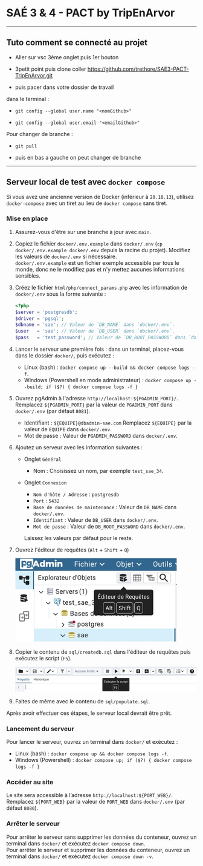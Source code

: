 # SAÉ 3 & 4 - PACT by TripEnArvor

--------------------------------------------------------------------------------------------------------------------------

## Tuto comment se connecté au projet

- Aller sur vsc 3ème onglet puis 1er bouton

- 3petit point puis clone coller <https://github.com/trethore/SAE3-PACT-TripEnArvor.git>

- puis pacer dans votre dossier de travail

dans le terminal&nbsp;:

- `git config --global user.name "<nomGithub>"`

- `git config --global user.email "<emailGithub>"`

Pour changer de branche&nbsp;:

- `git pull`

- puis en bas a gauche on peut changer de branche

--------------------------------------------------------------------------------------------------------------------------

## Serveur local de test avec `docker compose`

Si vous avez une ancienne version de Docker (inférieur à `20.10.13`),
utilisez `docker-compose` avec un tiret au lieu de `docker compose` sans tiret.

### Mise en place

 1. Assurez-vous d'être sur une branche à jour avec `main`.

 2. Copiez le fichier `docker/.env.example` dans `docker/.env`
    (`cp docker/.env.example docker/.env` depuis la racine du projet).
    Modifiez les valeurs de `docker/.env` si nécessaire.<br>
    `docker/.env.example` est un fichier exemple accessible par tous le monde,
    donc ne le modifiez pas et n'y mettez aucunes informations sensibles.

 3. Créez le fichier `html/php/connect_params.php` avec les information de
    `docker/.env` sous la forme suivante&nbsp;:

    ```php
    <?php
    $server = 'postgresdb';
    $driver = 'pgsql';
    $dbname = 'sae'; // Valeur de `DB_NAME` dans `docker/.env`.
    $user   = 'sae'; // Valeur de `DB_USER` dans `docker/.env`.
    $pass   = 'test_password'; // Valeur de `DB_ROOT_PASSWORD` dans `docker/.env`.
    ```

 4. Lancer le serveur une première fois&nbsp;: dans un terminal, placez-vous dans le dossier `docker/`,
    puis exécutez&nbsp;:
      - Linux (bash)&nbsp;: `docker compose up --build && docker compose logs -f`.
      - Windows (Powershell en mode administrateur)&nbsp;: `docker compose up --build; if ($?) { docker compose logs -f }`

 5. Ouvrez pgAdmin à l'adresse `http://localhost:${PGADMIN_PORT}/`.
    Remplacez `${PGADMIN_PORT}` par la valeur de `PGADMIN_PORT` dans `docker/.env` (par défaut `8081`).
      - Identifiant&nbsp;: `${EQUIPE}@dbadmin-sae.com`
        Remplacez `${EQUIPE}` par la valeur de `EQUIPE` dans `docker/.env`.
      - Mot de passe&nbsp;:  Valeur de `PGADMIN_PASSWORD` dans `docker/.env`.

 6. Ajoutez un serveur avec les information suivantes&nbsp;:

      - Onglet `Général`
          - Nom&nbsp;: Choisissez un nom, par exemple `test_sae_34`.

      - Onglet `Connexion`
          - `Nom d'hôte / Adresse`&nbsp;: `postgresdb`
          - `Port`&nbsp;: `5432`
          - `Base de données de maintenance`&nbsp;: Valeur de `DB_NAME` dans `docker/.env`.
          - `Identifiant`&nbsp;: Valeur de `DB_USER` dans `docker/.env`.
          - `Mot de passe`&nbsp;: Valeur de `DB_ROOT_PASSWORD` dans `docker/.env`.

        Laissez les valeurs par défaut pour le reste.

 7. Ouvrez l'éditeur de requêtes (`Alt` + `Shift` + `Q`)

    ![C'est le bouton avec une icône de BDD avec une flèche devant](readme-images/query-editor.webp)

 8. Copier le contenu de `sql/createdb.sql` dans l'éditeur de requêtes puis exécutez le script (`F5`).

    ![C'est le bouton avec la flèche](readme-images/execute-script.webp)

 9. Faites de même avec le contenu de `sql/populate.sql`.

Après avoir effectuer ces étapes, le serveur local devrait être prêt.

### Lancement du serveur

Pour lancer le serveur, ouvrez un terminal dans `docker/` et exécutez&nbsp;:

- Linux (bash)&nbsp;: `docker compose up && docker compose logs -f`.
- Windows (Powershell)&nbsp;: `docker compose up; if ($?) { docker compose logs -f }`

### Accéder au site

Le site sera accessible à l’adresse `http://localhost:${PORT_WEB}/`.<br>
Remplacez `${PORT_WEB}` par la valeur de `PORT_WEB` dans `docker/.env` (par défaut `8080`).

### Arrêter le serveur

Pour arrêter le serveur sans supprimer les données du conteneur,
ouvrez un terminal dans `docker/` et  exécutez `docker compose down`.<br>
Pour arrêter le serveur et supprimer les données du conteneur,
ouvrez un terminal dans `docker/` et  exécutez `docker compose down -v`.
